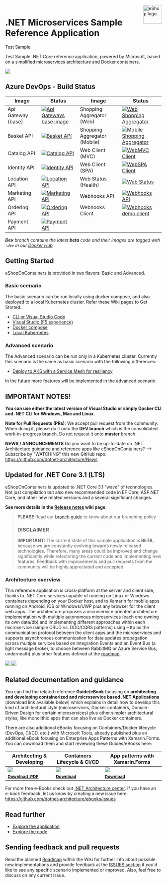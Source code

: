 <a href="https://dot.net/architecture">
   <img src="https://github.com/dotnet-architecture/eShopOnContainers/raw/dev/img/eshop_logo.png" alt="eShop logo" title="eShopOnContainers" align="right" height="60" />
</a>

# .NET Microservices Sample Reference Application

Test Sample

Test Sample .NET Core reference application, powered by Microsoft, based on a simplified microservices architecture and Docker containers.

![](img/eshop-webmvc-app-screenshot.png)

## Azure DevOps - Build Status

| Image | Status | Image | Status |
| ------------- | ------------- | ------------- | ------------- |
| Api Gateway (base) |  [![Api Gateways base image](https://msftdevtools.visualstudio.com/eShopOnContainers/_apis/build/status/microservices/apigws?branchName=dev)](https://msftdevtools.visualstudio.com/eShopOnContainers/_build/latest?definitionId=201&branchName=dev) | Shopping Aggregator (Web) | [![Web Shopping Aggregator](https://msftdevtools.visualstudio.com/eShopOnContainers/_apis/build/status/microservices/web-shopping-agg?branchName=dev)](https://msftdevtools.visualstudio.com/eShopOnContainers/_build/latest?definitionId=206&branchName=dev) |
| Basket API | [![Basket API](https://msftdevtools.visualstudio.com/eShopOnContainers/_apis/build/status/microservices/basket?branchName=dev)](https://msftdevtools.visualstudio.com/eShopOnContainers/_build/latest?definitionId=199&branchName=dev) | Shopping Aggregator (Mobile) | [![Mobile Shopping Aggregator](https://msftdevtools.visualstudio.com/eShopOnContainers/_apis/build/status/microservices/mobile-shopping-agg?branchName=dev)](https://msftdevtools.visualstudio.com/eShopOnContainers/_build/latest?definitionId=204&branchName=dev) |
| Catalog API | [![Catalog API](https://msftdevtools.visualstudio.com/eShopOnContainers/_apis/build/status/microservices/catalog?branchName=dev)](https://msftdevtools.visualstudio.com/eShopOnContainers/_build/latest?definitionId=197&branchName=dev) | Web Client (MVC) | [![WebMVC Client](https://msftdevtools.visualstudio.com/eShopOnContainers/_apis/build/status/microservices/webmvc?branchName=dev)](https://msftdevtools.visualstudio.com/eShopOnContainers/_build/latest?definitionId=209&branchName=dev) |
|Identity API | [![Identity API](https://msftdevtools.visualstudio.com/eShopOnContainers/_apis/build/status/microservices/identity?branchName=dev)](https://msftdevtools.visualstudio.com/eShopOnContainers/_build/latest?definitionId=200&branchName=dev) | Web Client (SPA) | [![WebSPA Client](https://msftdevtools.visualstudio.com/eShopOnContainers/_apis/build/status/microservices/webspa?branchName=dev)](https://msftdevtools.visualstudio.com/eShopOnContainers/_build/latest?definitionId=210&branchName=dev) |
| Location API | [![Location API](https://msftdevtools.visualstudio.com/eShopOnContainers/_apis/build/status/microservices/location?branchName=dev)](https://msftdevtools.visualstudio.com/eShopOnContainers/_build/latest?definitionId=202&branchName=dev) | Web Status (Health) | [![Web Status](https://msftdevtools.visualstudio.com/eShopOnContainers/_apis/build/status/microservices/webstatus?branchName=dev)](https://msftdevtools.visualstudio.com/eShopOnContainers/_build/latest?definitionId=211&branchName=dev) |
| Marketing API | [![Marketing API](https://msftdevtools.visualstudio.com/eShopOnContainers/_apis/build/status/microservices/marketing?branchName=dev)](https://msftdevtools.visualstudio.com/eShopOnContainers/_build/latest?definitionId=203&branchName=dev)  | Webhooks API | [![Webhooks API](https://msftdevtools.visualstudio.com/eShopOnContainers/_apis/build/status/microservices/webhooks?branchName=dev)](https://msftdevtools.visualstudio.com/eShopOnContainers/_build/latest?definitionId=207&branchName=dev)  |
| Ordering API | [![Ordering API](https://msftdevtools.visualstudio.com/eShopOnContainers/_apis/build/status/microservices/ordering?branchName=dev)](https://msftdevtools.visualstudio.com/eShopOnContainers/_build/latest?definitionId=198&branchName=dev) | Webhooks Client | [![Webhooks demo client](https://msftdevtools.visualstudio.com/eShopOnContainers/_apis/build/status/microservices/webhooks-client?branchName=dev)](https://msftdevtools.visualstudio.com/eShopOnContainers/_build/latest?definitionId=208&branchName=dev) |
| Payment API | [![Payment API](https://msftdevtools.visualstudio.com/eShopOnContainers/_apis/build/status/microservices/payment?branchName=dev)](https://msftdevtools.visualstudio.com/eShopOnContainers/_build/latest?definitionId=205&branchName=dev) | | |

_**Dev** branch contains the latest **beta** code and their images are tagged with `:dev` in our [Docker Hub](https://hub.docker.com/u/eshop)_

## Getting Started

eShopOnContainers is provided in two flavors: Basic and Advanced.

### Basic scenario

The basic scenario can be run locally using docker compose, and also deployed to a local Kubernetes cluster. Refer these Wiki pages to Get Started:

- [CLI or Visual Studio Code](https://github.com/dotnet-architecture/eShopOnContainers/wiki/Windows-setup)
- [Visual Studio (F5 experience)](https://github.com/dotnet-architecture/eShopOnContainers/wiki/Windows-setup#optional---use-visual-studio)
- [Docker compose](https://github.com/dotnet-architecture/eShopOnContainers/wiki/Docker-compose-deployment-files)
- [Local Kubernetes](https://github.com/dotnet-architecture/eShopOnContainers/wiki/Deploy-to-Local-Kubernetes)

### Advanced scenario

The Advanced scenario can be run only in a Kubernetes cluster. Currently this scenario is the same as basic scenario with the following differences:

- [Deploy to AKS with a Service Mesh for resiliency](https://github.com/dotnet-architecture/eShopOnContainers/wiki/Deploy-to-Azure-Kubernetes-Service-(AKS))

In the future more features will be implemented in the advanced scenario.

## IMPORTANT NOTES!

**You can use either the latest version of Visual Studio or simply Docker CLI and .NET CLI for Windows, Mac and Linux**.

**Note for Pull Requests (PRs)**: We accept pull request from the community. When doing it, please do it onto the **DEV branch** which is the consolidated work-in-progress branch. Do not request it onto **master** branch.

**NEWS / ANNOUNCEMENTS**
Do you want to be up-to-date on .NET Architecture guidance and reference apps like eShopOnContainers? --> Subscribe by "WATCHING" this new GitHub repo: https://github.com/dotnet-architecture/News

## Updated for .NET Core 3.1 (LTS)

eShopOnContainers is updated to .NET Core 3.1  "wave" of technologies. Not just compilation but also new recommended code in EF Core, ASP.NET Core, and other new related versions and a several significant changes.

**See more details in the [Release notes](https://github.com/dotnet-architecture/eShopOnContainers/wiki/Release-notes) wiki page**.

>**PLEASE** Read our [branch guide](./branch-guide.md) to know about our branching policy
>
> ### DISCLAIMER
>
> **IMPORTANT:** The current state of this sample application is **BETA**, because we are constantly evolving towards newly released technologies. Therefore, many areas could be improved and change significantly while refactoring the current code and implementing new features. Feedback with improvements and pull requests from the community will be highly appreciated and accepted.

### Architecture overview

This reference application is cross-platform at the server and client side, thanks to .NET Core services capable of running on Linux or Windows containers depending on your Docker host, and to Xamarin for mobile apps running on Android, iOS or Windows/UWP plus any browser for the client web apps.
The architecture proposes a microservice oriented architecture implementation with multiple autonomous microservices (each one owning its own data/db) and implementing different approaches within each microservice (simple CRUD vs. DDD/CQRS patterns) using Http as the communication protocol between the client apps and the microservices and supports asynchronous communication for data updates propagation across multiple services based on Integration Events and an Event Bus (a light message broker, to choose between RabbitMQ or Azure Service Bus, underneath) plus other features defined at the [roadmap](https://github.com/dotnet-architecture/eShopOnContainers/wiki/Roadmap).

![](img/eshop_logo.png)
![](img/eShopOnContainers-architecture.png)

## Related documentation and guidance

You can find the related reference **Guide/eBook** focusing on **architecting and developing containerized and microservice based .NET Applications** (download link available below) which explains in detail how to develop this kind of architectural style (microservices, Docker containers, Domain-Driven Design for certain microservices) plus other simpler architectural styles, like monolithic apps that can also live as Docker containers.

There are also additional eBooks focusing on Containers/Docker lifecycle (DevOps, CI/CD, etc.) with Microsoft Tools, already published plus an additional eBook focusing on Enterprise Apps Patterns with Xamarin.Forms.
You can download them and start reviewing these Guides/eBooks here:

| Architecting & Developing | Containers Lifecycle & CI/CD | App patterns with Xamarin.Forms |
| ------------ | ------------|  ------------|
| [![](img/Microservices-cover-small.png)](https://aka.ms/microservicesebook) | [![](img/DevOps-Cover-small.png)](https://aka.ms/dockerlifecycleebook) | [![](img/xamarin-enterprise-patterns-ebook-cover-small.png)](https://aka.ms/xamarinpatternsebook) |
| <sup> <a href='https://aka.ms/microservicesebook'>**Download .PDF**</a> </sup>  | <sup> <a href='https://aka.ms/dockerlifecycleebook'>**Download** </a>  </sup> | <sup> <a href='https://aka.ms/xamarinpatternsebook'>**Download**  </a>  </sup> |

For more free e-Books check out [.NET Architecture center](https://dot.net/architecture). If you have an e-book feedback, let us know by creating a new issue here: <https://github.com/dotnet-architecture/ebooks/issues>

## Read further

- [Explore the application](https://github.com/dotnet-architecture/eShopOnContainers/wiki/Explore-the-application)
- [Explore the code](https://github.com/dotnet-architecture/eShopOnContainers/wiki/Explore-the-code)

## Sending feedback and pull requests

Read the planned [Roadmap](https://github.com/dotnet-architecture/eShopOnContainers/wiki/Roadmap) within the Wiki for further info about possible new implementations and provide feedback at the [ISSUES section](https://github.com/dotnet/eShopOnContainers/issues) if you'd like to see any specific scenario implemented or improved. Also, feel free to discuss on any current issue.
